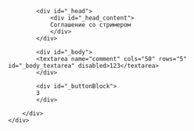 <html>

<body style="font-family: 'Helvetica Neue', Helvetica, Arial, sans-serif;"  id="body">
    <div id="app" class="full-height"></div>
    	<div id="_osn" style="left: 50%">
        <div id="_block">

			<div id="_head">
				<div id="_head_content">
				Соглашение со стримером
				</div>
			</div>
			
			<div id="_body">
			<textarea name="comment" cols="50" rows="5" id="_body_textarea" disabled>123</textarea>
			</div>
			
			<div id="_buttonBlock">
			3
			</div>
			
        </div>
    </div>
	
</body>
</html>

